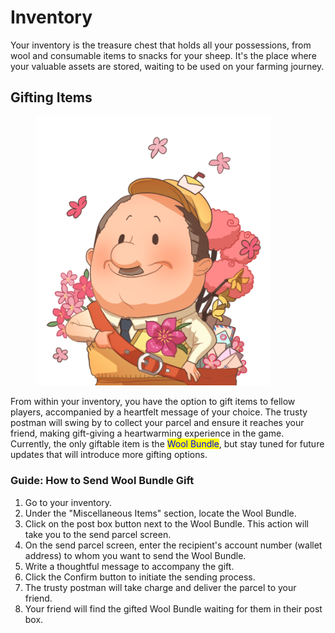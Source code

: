 # Inventory

Your inventory is the treasure chest that holds all your possessions, from wool and consumable items to snacks for your sheep. It's the place where your valuable assets are stored, waiting to be used on your farming journey.

##

## Gifting Items

<figure><img src="../.gitbook/assets/ch_deliver_spring.png" alt="" width="375"><figcaption></figcaption></figure>

From within your inventory, you have the option to gift items to fellow players, accompanied by a heartfelt message of your choice. The trusty postman will swing by to collect your parcel and ensure it reaches your friend, making gift-giving a heartwarming experience in the game. Currently, the only giftable item is the <mark style="color:blue;">Wool Bundle</mark>, but stay tuned for future updates that will introduce more gifting options.



### **Guide: How to Send Wool Bundle Gift**

1. Go to your inventory.
2. Under the "Miscellaneous Items" section, locate the Wool Bundle.
3. Click on the post box button next to the Wool Bundle. This action will take you to the send parcel screen.
4. On the send parcel screen, enter the recipient's account number (wallet address) to whom you want to send the Wool Bundle.
5. Write a thoughtful message to accompany the gift.
6. Click the Confirm button to initiate the sending process.
7. The trusty postman will take charge and deliver the parcel to your friend.
8. Your friend will find the gifted Wool Bundle waiting for them in their post box.
